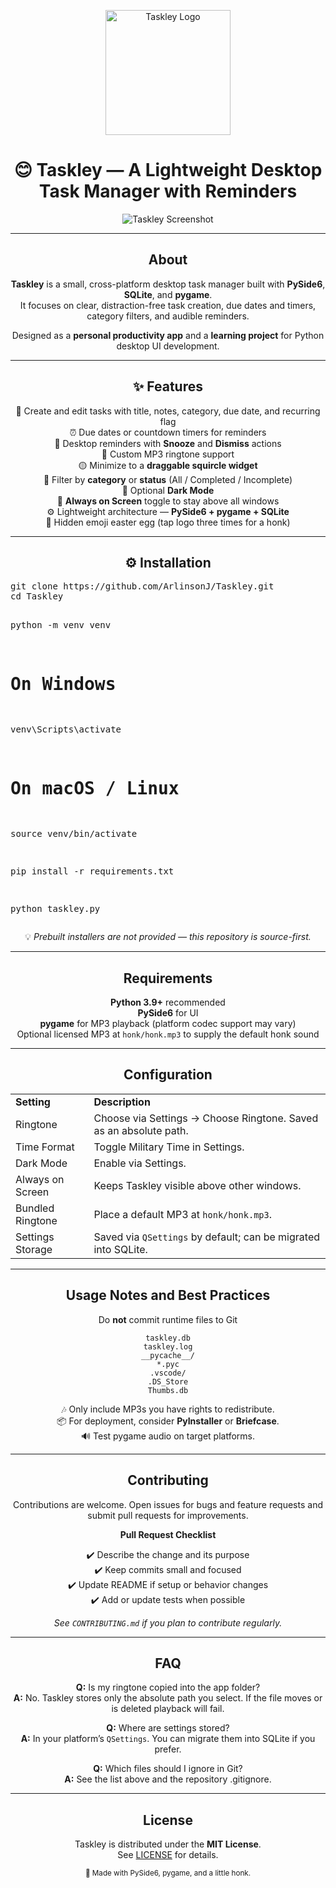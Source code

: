 <p align="center">
  <img width="200" alt="Taskley Logo" src="https://raw.githubusercontent.com/ArlinsonJ/Taskley/master/assets/taskley-logo.png">
</p>

<h1 align="center">😊 <strong>Taskley</strong> — A Lightweight Desktop Task Manager with Reminders</h1>

<p align="center">
  <img alt="Taskley Screenshot" src="https://raw.githubusercontent.com/ArlinsonJ/Taskley/master/extra/promo/taskley-readme.png">
</p>

---

<h2 align="center"><strong>About</strong></h2>

<p align="center">
<strong>Taskley</strong> is a small, cross-platform desktop task manager built with <strong>PySide6</strong>, <strong>SQLite</strong>, and <strong>pygame</strong>.<br>
It focuses on clear, distraction-free task creation, due dates and timers, category filters, and audible reminders.
</p>

<p align="center">
Designed as a <strong>personal productivity app</strong> and a <strong>learning project</strong> for Python desktop UI development.
</p>

---

<h2 align="center">✨ <strong>Features</strong></h2>

<p align="center">
🧾 Create and edit tasks with title, notes, category, due date, and recurring flag<br>
⏰ Due dates or countdown timers for reminders<br>
🔔 Desktop reminders with <strong>Snooze</strong> and <strong>Dismiss</strong> actions<br>
🎵 Custom MP3 ringtone support<br>
🟡 Minimize to a <strong>draggable squircle widget</strong><br>
📁 Filter by <strong>category</strong> or <strong>status</strong> (All / Completed / Incomplete)<br>
🌙 Optional <strong>Dark Mode</strong><br>
📌 <strong>Always on Screen</strong> toggle to stay above all windows<br>
⚙️ Lightweight architecture — <strong>PySide6 + pygame + SQLite</strong><br>
🐣 Hidden emoji easter egg (tap logo three times for a honk)
</p>

---

<h2 align="center">⚙️ <strong>Installation</strong></h2>

<p align="center">
<pre>
git clone https://github.com/ArlinsonJ/Taskley.git
cd Taskley

python -m venv venv

# On Windows
venv\Scripts\activate

# On macOS / Linux
source venv/bin/activate

pip install -r requirements.txt

python taskley.py
</pre>
</p>

<p align="center">💡 <em>Prebuilt installers are not provided — this repository is source-first.</em></p>

---

<h2 align="center"><strong>Requirements</strong></h2>

<p align="center">
<strong>Python 3.9+</strong> recommended<br>
<strong>PySide6</strong> for UI<br>
<strong>pygame</strong> for MP3 playback (platform codec support may vary)<br>
Optional licensed MP3 at <code>honk/honk.mp3</code> to supply the default honk sound
</p>

---

<h2 align="center"><strong>Configuration</strong></h2>

<p align="center">
<table align="center">
  <tr><td><strong>Setting</strong></td><td><strong>Description</strong></td></tr>
  <tr><td>Ringtone</td><td>Choose via Settings → Choose Ringtone. Saved as an absolute path.</td></tr>
  <tr><td>Time Format</td><td>Toggle Military Time in Settings.</td></tr>
  <tr><td>Dark Mode</td><td>Enable via Settings.</td></tr>
  <tr><td>Always on Screen</td><td>Keeps Taskley visible above other windows.</td></tr>
  <tr><td>Bundled Ringtone</td><td>Place a default MP3 at <code>honk/honk.mp3</code>.</td></tr>
  <tr><td>Settings Storage</td><td>Saved via <code>QSettings</code> by default; can be migrated into SQLite.</td></tr>
</table>
</p>

---

<h2 align="center"><strong>Usage Notes and Best Practices</strong></h2>

<p align="center">
Do <strong>not</strong> commit runtime files to Git
</p>

<p align="center">
<code>taskley.db</code><br>
<code>taskley.log</code><br>
<code>__pycache__/</code><br>
<code>*.pyc</code><br>
<code>.vscode/</code><br>
<code>.DS_Store</code><br>
<code>Thumbs.db</code>
</p>

<p align="center">
🎶 Only include MP3s you have rights to redistribute.<br>
📦 For deployment, consider <strong>PyInstaller</strong> or <strong>Briefcase</strong>.<br>
🔊 Test pygame audio on target platforms.
</p>

---

<h2 align="center"><strong>Contributing</strong></h2>

<p align="center">
Contributions are welcome. Open issues for bugs and feature requests and submit pull requests for improvements.
</p>

<p align="center"><strong>Pull Request Checklist</strong></p>

<p align="center">
✔️ Describe the change and its purpose<br>
✔️ Keep commits small and focused<br>
✔️ Update README if setup or behavior changes<br>
✔️ Add or update tests when possible
</p>

<p align="center"><em>See <code>CONTRIBUTING.md</code> if you plan to contribute regularly.</em></p>

---

<h2 align="center"><strong>FAQ</strong></h2>

<p align="center">
<strong>Q:</strong> Is my ringtone copied into the app folder?<br>
<strong>A:</strong> No. Taskley stores only the absolute path you select. If the file moves or is deleted playback will fail.
</p>

<p align="center">
<strong>Q:</strong> Where are settings stored?<br>
<strong>A:</strong> In your platform’s <code>QSettings</code>. You can migrate them into SQLite if you prefer.
</p>

<p align="center">
<strong>Q:</strong> Which files should I ignore in Git?<br>
<strong>A:</strong> See the list above and the repository .gitignore.
</p>

---

<h2 align="center"><strong>License</strong></h2>

<p align="center">
Taskley is distributed under the <strong>MIT License</strong>.<br>
See <a href="LICENSE">LICENSE</a> for details.
</p>

<p align="center"><sub>💛 Made with PySide6, pygame, and a little honk.</sub></p>
